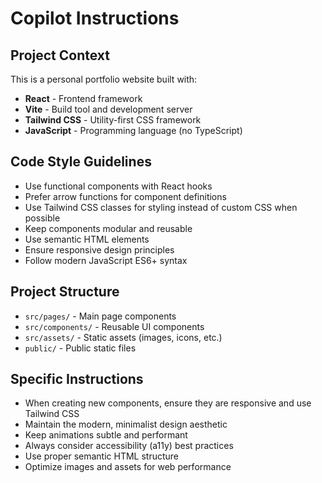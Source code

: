 # Copilot Instructions

<!-- Use this file to provide workspace-specific custom instructions to Copilot. For more details, visit https://code.visualstudio.com/docs/copilot/copilot-customization#_use-a-githubcopilotinstructionsmd-file -->

## Project Context
This is a personal portfolio website built with:
- **React** - Frontend framework
- **Vite** - Build tool and development server
- **Tailwind CSS** - Utility-first CSS framework
- **JavaScript** - Programming language (no TypeScript)

## Code Style Guidelines
- Use functional components with React hooks
- Prefer arrow functions for component definitions
- Use Tailwind CSS classes for styling instead of custom CSS when possible
- Keep components modular and reusable
- Use semantic HTML elements
- Ensure responsive design principles
- Follow modern JavaScript ES6+ syntax

## Project Structure
- `src/pages/` - Main page components
- `src/components/` - Reusable UI components
- `src/assets/` - Static assets (images, icons, etc.)
- `public/` - Public static files

## Specific Instructions
- When creating new components, ensure they are responsive and use Tailwind CSS
- Maintain the modern, minimalist design aesthetic
- Keep animations subtle and performant
- Always consider accessibility (a11y) best practices
- Use proper semantic HTML structure
- Optimize images and assets for web performance
